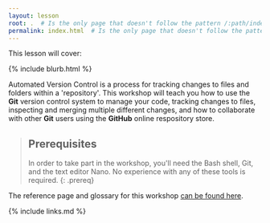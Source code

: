 ```yaml
---
layout: lesson
root: .  # Is the only page that doesn't follow the pattern /:path/index.html
permalink: index.html  # Is the only page that doesn't follow the pattern /:path/index.html
---
```


<p>This lesson will cover:</p>
{% include blurb.html %}

Automated Version Control is a process for tracking changes to files and folders within a 'repository'.
This workshop will teach you how to use the **Git** version control system to manage your code,
tracking changes to files, inspecting and merging multiple different changes, and how to collaborate
with other **Git** users using the **GitHub** online respository store.

> ## Prerequisites
>
> In order to take part in the workshop, you'll need the Bash shell, Git, and the text editor Nano.
> No experience with any of these tools is required.
{: .prereq}

The reference page and glossary for this workshop [can be found here](reference.md).

{% include links.md %}
